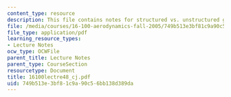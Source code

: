 ```yaml
---
content_type: resource
description: This file contains notes for structured vs. unstructured grids.
file: /media/courses/16-100-aerodynamics-fall-2005/749b513e3bf81c9a90c56bb138d389da_16100lectre48_cj.pdf
file_type: application/pdf
learning_resource_types:
- Lecture Notes
ocw_type: OCWFile
parent_title: Lecture Notes
parent_type: CourseSection
resourcetype: Document
title: 16100lectre48_cj.pdf
uid: 749b513e-3bf8-1c9a-90c5-6bb138d389da
---
```

